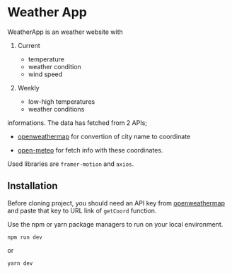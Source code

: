 # Weather App

WeatherApp is an weather website with

1. Current

   - temperature
   - weather condition
   - wind speed

2. Weekly
   - low-high temperatures
   - weather conditions

informations. The data has fetched from 2 APIs;

- [openweathermap](openweathermap.org) for convertion of city name to coordinate

- [open-meteo](https://open-meteo.com/) for fetch info with these coordinates.

Used libraries are `framer-motion` and `axios`.

## Installation

Before cloning project, you should need an API key from [openweathermap](openweathermap.org) and paste that key to URL link of `getCoord` function.

Use the npm or yarn package managers to run on your local environment.

```
npm run dev
```

or

```
yarn dev
```
